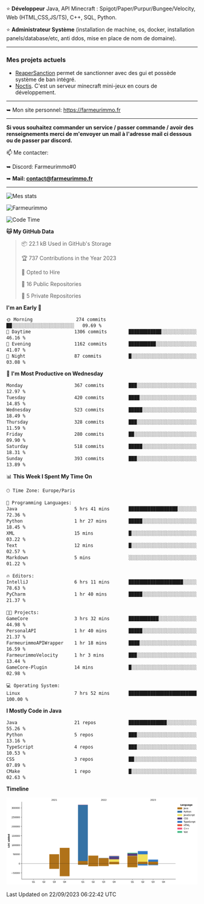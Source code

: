 ⭐ **Développeur** Java, API Minecraft : Spigot/Paper/Purpur/Bungee/Velocity, Web (HTML,CSS,JS/TS), C++, SQL, Python.

⭐ **Administrateur Système** (installation de machine, os, docker, installation panels/database/etc, anti ddos, mise en place de nom de domaine).

---

### Mes projets actuels
- [ReaperSanction](https://www.spigotmc.org/resources/reapersanction.89580/) permet de sanctionner avec des gui et possède système de ban intégré.
- [Noctis](https://discord.gg/ydRurvUJ8U). C'est un serveur minecraft mini-jeux en cours de développement.

---

➥ Mon site personnel: https://farmeurimmo.fr

---

**Si vous souhaitez commander un service / passer commande / avoir des renseignements merci de m'envoyer un mail à l'adresse mail ci dessous ou de passer par discord.**

📫 Me contacter:
 
   ➥ Discord: Farmeurimmo#0
   
   ➥ **Mail: contact@farmeurimmo.fr**

---

![Mes stats](https://github-readme-stats.farmeurimmo.fr/api?username=Farmeurimmo&count_private=true&show_icons=true&theme=radical)

<img src="https://komarev.com/ghpvc/?username=Farmeurimmo" alt="Farmeurimmo" />

<!--START_SECTION:waka-->
![Code Time](http://img.shields.io/badge/Code%20Time-922%20hrs%204%20mins-blue)

**🐱 My GitHub Data** 

> 📦 22.1 kB Used in GitHub's Storage 
 > 
> 🏆 737 Contributions in the Year 2023
 > 
> 💼 Opted to Hire
 > 
> 📜 16 Public Repositories 
 > 
> 🔑 5 Private Repositories 
 > 
**I'm an Early 🐤** 

```text
🌞 Morning                274 commits         ██░░░░░░░░░░░░░░░░░░░░░░░   09.69 % 
🌆 Daytime                1306 commits        ████████████░░░░░░░░░░░░░   46.16 % 
🌃 Evening                1162 commits        ██████████░░░░░░░░░░░░░░░   41.07 % 
🌙 Night                  87 commits          █░░░░░░░░░░░░░░░░░░░░░░░░   03.08 % 
```
📅 **I'm Most Productive on Wednesday** 

```text
Monday                   367 commits         ███░░░░░░░░░░░░░░░░░░░░░░   12.97 % 
Tuesday                  420 commits         ████░░░░░░░░░░░░░░░░░░░░░   14.85 % 
Wednesday                523 commits         █████░░░░░░░░░░░░░░░░░░░░   18.49 % 
Thursday                 328 commits         ███░░░░░░░░░░░░░░░░░░░░░░   11.59 % 
Friday                   280 commits         ██░░░░░░░░░░░░░░░░░░░░░░░   09.90 % 
Saturday                 518 commits         █████░░░░░░░░░░░░░░░░░░░░   18.31 % 
Sunday                   393 commits         ███░░░░░░░░░░░░░░░░░░░░░░   13.89 % 
```


📊 **This Week I Spent My Time On** 

```text
🕑︎ Time Zone: Europe/Paris

💬 Programming Languages: 
Java                     5 hrs 41 mins       ██████████████████░░░░░░░   72.36 % 
Python                   1 hr 27 mins        █████░░░░░░░░░░░░░░░░░░░░   18.45 % 
XML                      15 mins             █░░░░░░░░░░░░░░░░░░░░░░░░   03.22 % 
Text                     12 mins             █░░░░░░░░░░░░░░░░░░░░░░░░   02.57 % 
Markdown                 5 mins              ░░░░░░░░░░░░░░░░░░░░░░░░░   01.22 % 

🔥 Editors: 
IntelliJ                 6 hrs 11 mins       ████████████████████░░░░░   78.63 % 
PyCharm                  1 hr 40 mins        █████░░░░░░░░░░░░░░░░░░░░   21.37 % 

🐱‍💻 Projects: 
GameCore                 3 hrs 32 mins       ███████████░░░░░░░░░░░░░░   44.98 % 
PersonalAPI              1 hr 40 mins        █████░░░░░░░░░░░░░░░░░░░░   21.37 % 
FarmeurimmoAPIWrapper    1 hr 18 mins        ████░░░░░░░░░░░░░░░░░░░░░   16.59 % 
FarmeurimmoVelocity      1 hr 3 mins         ███░░░░░░░░░░░░░░░░░░░░░░   13.44 % 
GameCore-Plugin          14 mins             █░░░░░░░░░░░░░░░░░░░░░░░░   02.98 % 

💻 Operating System: 
Linux                    7 hrs 52 mins       █████████████████████████   100.00 % 
```

**I Mostly Code in Java** 

```text
Java                     21 repos            ██████████████░░░░░░░░░░░   55.26 % 
Python                   5 repos             ███░░░░░░░░░░░░░░░░░░░░░░   13.16 % 
TypeScript               4 repos             ███░░░░░░░░░░░░░░░░░░░░░░   10.53 % 
CSS                      3 repos             ██░░░░░░░░░░░░░░░░░░░░░░░   07.89 % 
CMake                    1 repo              █░░░░░░░░░░░░░░░░░░░░░░░░   02.63 % 
```



**Timeline**

![Lines of Code chart](https://raw.githubusercontent.com/Farmeurimmo/Farmeurimmo/main/assets/bar_graph.png)


 Last Updated on 22/09/2023 06:22:42 UTC
<!--END_SECTION:waka-->
